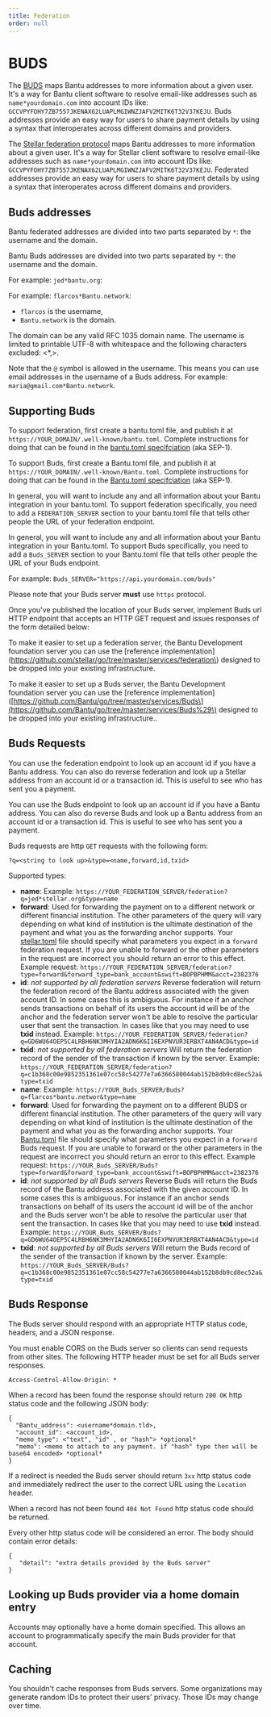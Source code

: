 ```yaml
---
title: Federation
order: null
---
```


# BUDS

The [BUDS](https://github.com/Bantu/Bantu-protocol/blob/master/ecosystem/sep-0002.md) maps Bantu addresses to more information about a given user. It's a way for Bantu client software to resolve email-like addresses such as `name*yourdomain.com` into account IDs like: `GCCVPYFOHY7ZB7557JKENAX62LUAPLMGIWNZJAFV2MITK6T32V37KEJU`. Buds addresses provide an easy way for users to share payment details by using a syntax that interoperates across different domains and providers.

The [Stellar federation protocol](https://github.com/stellar/stellar-protocol/blob/master/ecosystem/sep-0002.md) maps Bantu addresses to more information about a given user. It's a way for Stellar client software to resolve email-like addresses such as `name*yourdomain.com` into account IDs like: `GCCVPYFOHY7ZB7557JKENAX62LUAPLMGIWNZJAFV2MITK6T32V37KEJU`. Federated addresses provide an easy way for users to share payment details by using a syntax that interoperates across different domains and providers.

## Buds addresses

Bantu federated addresses are divided into two parts separated by `*`: the username and the domain.

Bantu Buds addresses are divided into two parts separated by `*`: the username and the domain.

For example: `jed*bantu.org`:

For example: `flarcos*Bantu.network`:

* `flarcos` is the username,
* `Bantu.network` is the domain.

The domain can be any valid RFC 1035 domain name. The username is limited to printable UTF-8 with whitespace and the following characters excluded: &lt;\*,&gt;.

Note that the `@` symbol is allowed in the username. This means you can use email addresses in the username of a Buds address. For example: `maria@gmail.com*Bantu.network`.

## Supporting Buds

To support federation, first create a bantu.toml file, and publish it at `https://YOUR_DOMAIN/.well-known/bantu.toml`. Complete instructions for doing that can be found in the [bantu.toml specifciation](https://github.com/stellar/stellar-protocol/blob/master/ecosystem/sep-0001.md) \(aka SEP-1\).

To support Buds, first create a Bantu.toml file, and publish it at `https://YOUR_DOMAIN/.well-known/Bantu.toml`. Complete instructions for doing that can be found in the [Bantu.toml specifciation](https://github.com/Bantu/Bantu-protocol/blob/master/ecosystem/sep-0001.md) \(aka SEP-1\).

In general, you will want to include any and all information about your Bantu integration in your bantu.toml. To support federation specifically, you need to add a `FEDERATION_SERVER` section to your bantu.toml file that tells other people the URL of your federation endpoint.

In general, you will want to include any and all information about your Bantu integration in your Bantu.toml. To support Buds specifically, you need to add a `Buds_SERVER` section to your Bantu.toml file that tells other people the URL of your Buds endpoint.

For example: `Buds_SERVER="https://api.yourdomain.com/buds"`

Please note that your Buds server **must** use `https` protocol.

Once you've published the location of your Buds server, implement Buds url HTTP endpoint that accepts an HTTP GET request and issues responses of the form detailed below:

 To make it easier to set up a federation server, the Bantu Development foundation server you can use the \[reference implementation\]\(https://github.com/stellar/go/tree/master/services/federation\) designed to be dropped into your existing infrastructure.

To make it easier to set up a Buds server, the Bantu Development foundation server you can use the \[reference implementation\]\([https://github.com/Bantu/go/tree/master/services/Buds\](https://github.com/Bantu/go/tree/master/services/Buds%29\) designed to be dropped into your existing infrastructure..

## Buds Requests

You can use the federation endpoint to look up an account id if you have a Bantu address. You can also do reverse federation and look up a Stellar address from an account id or a transaction id. This is useful to see who has sent you a payment.

You can use the Buds endpoint to look up an account id if you have a Bantu address. You can also do reverse Buds and look up a Bantu address from an account id or a transaction id. This is useful to see who has sent you a payment.

Buds requests are http `GET` requests with the following form:

`?q=<string to look up>&type=<name,forward,id,txid>`

Supported types:

* **name**: Example: `https://YOUR_FEDERATION_SERVER/federation?q=jed*stellar.org&type=name`
* **forward**: Used for forwarding the payment on to a different network or different financial institution. The other parameters of the query will vary depending on what kind of institution is the ultimate destination of the payment and what you as the forwarding anchor supports. Your [stellar.toml](https://github.com/stellar/stellar-protocol/blob/master/ecosystem/sep-0001.md) file should specify what parameters you expect in a `forward` federation request. If you are unable to forward or the other parameters in the request are incorrect you should return an error to this effect. Example request: `https://YOUR_FEDERATION_SERVER/federation?type=forward&forward_type=bank_account&swift=BOPBPHMM&acct=2382376`
* **id**: _not supported by all federation servers_ Reverse federation will return the federation record of the Bantu address associated with the given account ID. In some cases this is ambiguous. For instance if an anchor sends transactions on behalf of its users the account id will be of the anchor and the federation server won't be able to resolve the particular user that sent the transaction. In cases like that you may need to use **txid** instead. Example: `https://YOUR_FEDERATION_SERVER/federation?q=GD6WU64OEP5C4LRBH6NK3MHYIA2ADN6K6II6EXPNVUR3ERBXT4AN4ACD&type=id`
* **txid**: _not supported by all federation servers_ Will return the federation record of the sender of the transaction if known by the server. Example: `https://YOUR_FEDERATION_SERVER/federation?q=c1b368c00e9852351361e07cc58c54277e7a6366580044ab152b8db9cd8ec52a&type=txid`
* **name**: Example: `https://YOUR_Buds_SERVER/Buds?q=flarcos*bantu.networ&type=name`
* **forward**: Used for forwarding the payment on to a different BUDS or different financial institution. The other parameters of the query will vary depending on what kind of institution is the ultimate destination of the payment and what you as the forwarding anchor supports. Your [Bantu.toml](https://github.com/Bantu/Bantu-protocol/blob/master/ecosystem/sep-0001.md) file should specify what parameters you expect in a `forward` Buds request. If you are unable to forward or the other parameters in the request are incorrect you should return an error to this effect. Example request: `https://YOUR_Buds_SERVER/Buds?type=forward&forward_type=bank_account&swift=BOPBPHMM&acct=2382376`
* **id**: _not supported by all Buds servers_ Reverse Buds will return the Buds record of the Bantu address associated with the given account ID. In some cases this is ambiguous. For instance if an anchor sends transactions on behalf of its users the account id will be of the anchor and the Buds server won't be able to resolve the particular user that sent the transaction. In cases like that you may need to use **txid** instead. Example: `https://YOUR_Buds_SERVER/Buds?q=GD6WU64OEP5C4LRBH6NK3MHYIA2ADN6K6II6EXPNVUR3ERBXT4AN4ACD&type=id`
* **txid**: _not supported by all Buds servers_ Will return the Buds record of the sender of the transaction if known by the server. Example: `https://YOUR_Buds_SERVER/Buds?q=c1b368c00e9852351361e07cc58c54277e7a6366580044ab152b8db9cd8ec52a&type=txid`

## Buds Response

The Buds server should respond with an appropriate HTTP status code, headers, and a JSON response.

You must enable CORS on the Buds server so clients can send requests from other sites. The following HTTP header must be set for all Buds server responses.

```text
Access-Control-Allow-Origin: *
```

When a record has been found the response should return `200 OK` http status code and the following JSON body:

```text
{
  "Bantu_address": <username*domain.tld>,
  "account_id": <account_id>,
  "memo_type": <"text", "id" , or "hash"> *optional*
  "memo": <memo to attach to any payment. if "hash" type then will be base64 encoded> *optional*
}
```

If a redirect is needed the Buds server should return `3xx` http status code and immediately redirect the user to the correct URL using the `Location` header.

When a record has not been found `404 Not Found` http status code should be returned.

Every other http status code will be considered an error. The body should contain error details:

```text
{
   "detail": "extra details provided by the Buds server"
}
```

## Looking up Buds provider via a home domain entry

Accounts may optionally have a home domain specified. This allows an account to programmatically specify the main Buds provider for that account.

## Caching

You shouldn't cache responses from Buds servers. Some organizations may generate random IDs to protect their users' privacy. Those IDs may change over time.

